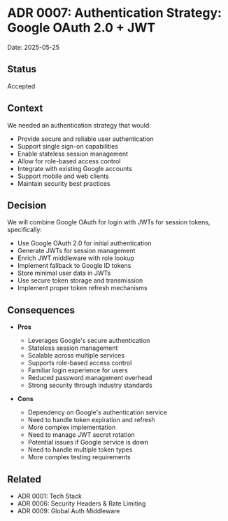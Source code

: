 # ADR 0007: Authentication Strategy: Google OAuth 2.0 + JWT

Date: 2025-05-25

## Status
Accepted

## Context
We needed an authentication strategy that would:
- Provide secure and reliable user authentication
- Support single sign-on capabilities
- Enable stateless session management
- Allow for role-based access control
- Integrate with existing Google accounts
- Support mobile and web clients
- Maintain security best practices

## Decision
We will combine Google OAuth for login with JWTs for session tokens, specifically:
- Use Google OAuth 2.0 for initial authentication
- Generate JWTs for session management
- Enrich JWT middleware with role lookup
- Implement fallback to Google ID tokens
- Store minimal user data in JWTs
- Use secure token storage and transmission
- Implement proper token refresh mechanisms

## Consequences
- **Pros**
  - Leverages Google's secure authentication
  - Stateless session management
  - Scalable across multiple services
  - Supports role-based access control
  - Familiar login experience for users
  - Reduced password management overhead
  - Strong security through industry standards

- **Cons**
  - Dependency on Google's authentication service
  - Need to handle token expiration and refresh
  - More complex implementation
  - Need to manage JWT secret rotation
  - Potential issues if Google service is down
  - Need to handle multiple token types
  - More complex testing requirements

## Related
- ADR 0001: Tech Stack
- ADR 0006: Security Headers & Rate Limiting
- ADR 0009: Global Auth Middleware